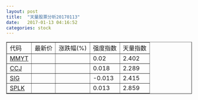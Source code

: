 ```yaml
---
layout: post
title:  "天量股票分析20170113"
date:   2017-01-13 04:16:52
categories: stock
---
```

<script type="text/javascript">
var stockList = []
stockList.push('gb_mmyt');
stockList.push('gb_ccj');
stockList.push('gb_sig');
stockList.push('gb_splk');
</script>

<table border="1">
 <tr>
  <td>代码</td>
  <td>最新价</td>
  <td>涨跌幅(%)</td>
 <td>强度指数</td>
 <td>天量指数</td>
</tr>
  <tr id="mmyt"><td><a href="http://stock.finance.sina.com.cn/usstock/quotes/MMYT.html" target="_blank">MMYT</a></td><td></td><td></td><td>0.02</td><td>2.402</td></tr>
  <tr id="ccj"><td><a href="http://stock.finance.sina.com.cn/usstock/quotes/CCJ.html" target="_blank">CCJ</a></td><td></td><td></td><td>0.018</td><td>2.289</td></tr>
  <tr id="sig"><td><a href="http://stock.finance.sina.com.cn/usstock/quotes/SIG.html" target="_blank">SIG</a></td><td></td><td></td><td>-0.013</td><td>2.415</td></tr>
  <tr id="splk"><td><a href="http://stock.finance.sina.com.cn/usstock/quotes/SPLK.html" target="_blank">SPLK</a></td><td></td><td></td><td>0.013</td><td>2.859</td></tr>
</table>

